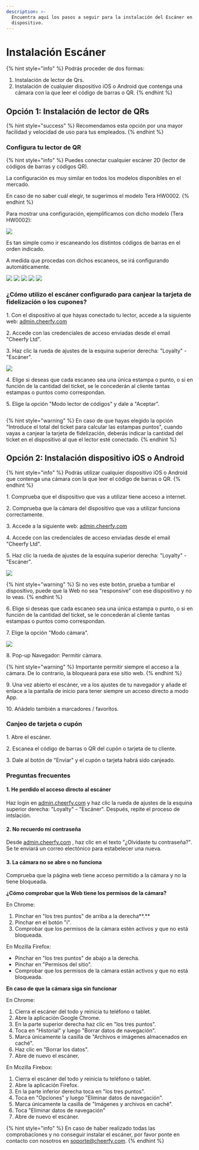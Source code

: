 ```yaml
---
description: >-
  Encuentra aquí los pasos a seguir para la instalación del Escáner en tu
  dispositivo.
---
```


# Instalación Escáner

{% hint style="info" %}
Podrás proceder de dos formas:

1. Instalación de lector de Qrs.
2. Instalación de cualquier dispositivo iOS o Android que contenga una cámara con la que leer el código de barras o QR.
{% endhint %}

## Opción 1: Instalación de lector de QRs

{% hint style="success" %}
Recomendamos esta opción por una mayor facilidad y velocidad de uso para tus empleados.
{% endhint %}

### Configura tu lector de QR

{% hint style="info" %}
Puedes conectar cualquier escáner 2D (lector de códigos de barras y códigos QR).

La configuración es muy similar en todos los modelos disponibles en el mercado.

En caso de no saber cuál elegir, te sugerimos el modelo Tera HW0002.
{% endhint %}

Para mostrar una configuración, ejemplificamos con dicho modelo (Tera HW0002):

![](<../.gitbook/assets/image (167).png>)

Es tan simple como ir escaneando los distintos códigos de barras en el orden indicado.&#x20;

A medida que procedas con dichos escaneos, se irá configurando automáticamente.

![](<../.gitbook/assets/Tera-scanner-pagina1-A (1) (3).jpeg>) ![](<../.gitbook/assets/Tera-scanner-pagina1-B (1).jpeg>) ![](<../.gitbook/assets/Tera-scanner-pagina2-A (2).jpeg>) ![](<../.gitbook/assets/Tera-scanner-pagina2-B (3).jpeg>) ![](<../.gitbook/assets/Tera-scanner-pagina2-C (1).jpeg>)

### ¿Cómo utilizo el escáner configurado para canjear la tarjeta de fidelización o los cupones?

1\. Con el dispositivo al que hayas conectado tu lector, accede a la siguiente web: [admin.cheerfy.com](http://admin.cheerfy.com/)

2\. Accede con las credenciales de acceso enviadas desde el email "Cheerfy Ltd".

3\. Haz clic la rueda de ajustes de la esquina superior derecha: "Loyalty" - "Escáner".

![](<../.gitbook/assets/image (165).png>)

4\. Elige si deseas que cada escaneo sea una única estampa o punto, o si en función de la cantidad del ticket, se le concederán al cliente tantas estampas o puntos como correspondan.

5\. Elige la opción "Modo lector de códigos" y dale a "Aceptar".

<img src="../.gitbook/assets/image (167) (1).png" alt="" data-size="original">

{% hint style="warning" %}
En caso de que hayas elegido la opción "Introduce el total del ticket para calcular las estampas puntos", cuando vayas a canjear la tarjeta de fidelización, deberás indicar la cantidad del ticket en el dispositivo al que el lector esté conectado.
{% endhint %}

## Opción 2: Instalación dispositivo iOS o Android

{% hint style="info" %}
Podrás utilizar cualquier dispositivo iOS o Android que contenga una cámara con la que leer el código de barras o QR.&#x20;
{% endhint %}

1\. Comprueba que el dispositivo que vas a utilizar tiene acceso a internet.

2\. Comprueba que la cámara del dispositivo que vas a utilizar funciona correctamente.

3\. Accede a la siguiente web: [admin.cheerfy.com](http://admin.cheerfy.com/)

4\. Accede con las credenciales de acceso enviadas desde el email "Cheerfy Ltd".

5\. Haz clic la rueda de ajustes de la esquina superior derecha: "Loyalty" - "Escáner".

![](<../.gitbook/assets/image (166).png>)

{% hint style="warning" %}
Si no ves este botón, prueba a tumbar el dispositivo, puede que la Web no sea "responsive" con ese dispositivo y no lo veas.
{% endhint %}

6\. Elige si deseas que cada escaneo sea una única estampa o punto, o si en función de la cantidad del ticket, se le concederán al cliente tantas estampas o puntos como correspondan.

7\. Elige la opción "Modo cámara".

![](<../.gitbook/assets/image (169) (1).png>)

8\. Pop-up Navegador: Permitir cámara.

{% hint style="warning" %}
Importante permitir siempre el acceso a la cámara. De lo contrario, la bloqueará para ese sitio web.
{% endhint %}

9\. Una vez abierto el escáner, ve a los ajustes de tu navegador y añade el enlace a la pantalla de inicio para tener siempre un acceso directo a modo App.&#x20;

10\. Añádelo también a marcadores / favoritos.

### Canjeo de tarjeta o cupón

1\. Abre el escáner.

2\. Escanea el código de barras o QR del cupón o tarjeta de tu cliente.

3\. Dale al botón de "Enviar" y el cupón o tarjeta habrá sido canjeado.

### Preguntas frecuentes

#### 1. He perdido el acceso directo al escáner

Haz login en [admin.cheerfy.com](http://admin.cheerfy.com/) y haz clic la rueda de ajustes de la esquina superior derecha: "Loyalty" - "Escáner". Después, repite el proceso de intslación.

#### 2. No recuerdo mi contraseña

Desde [admin.cheerfy.com](http://admin.cheerfy.com/) , haz clic en el texto "¿Olvidaste tu contraseña?". Se te enviará un correo electónico para estabelecer una nueva.

#### 3. La cámara no se abre o no funciona

Comprueba que la página web tiene acceso permitido a la cámara y no la tiene bloqueada.

**¿Cómo comprobar que la Web tiene los permisos de la cámara?**&#x20;

En Chrome:

1. Pinchar en "los tres puntos" de arriba a la derecha**.**
2. Pinchar en el botón "i".
3. Comprobar que los permisos de la cámara estén activos y que no está bloqueada.

En Mozilla Firefox:

* Pinchar en "los tres puntos" de abajo a la derecha.
* Pinchar en "Permisos del sitio".
* Comprobar que los permisos de la cámara están activos y que no está bloqueada.

**En caso de que la cámara siga sin funcionar**

En Chrome:

1. Cierra el escáner del todo y reinicia tu teléfono o tablet.
2. Abre la aplicación Google Chrome.
3. En la parte superior derecha haz clic en "los tres puntos".
4. Toca en "Historial" y luego "Borrar datos de navegación".
5. Marca únicamente la casilla de "Archivos e imágenes almacenados en caché".
6. Haz clic en "Borrar los datos".
7. Abre de nuevo el escáner.

En Mozilla Firebox:

1. Cierra el escáner del todo y reinicia tu teléfono o tablet.
2. Abre la aplicación Firefox.
3. En la parte inferior derecha toca en "los tres puntos".
4. Toca en "Opciones" y luego "Eliminar datos de navegación".
5. Marca únicamente la casilla de "Imágenes y archivos en caché".
6. Toca "Eliminar datos de navegación"
7. Abre de nuevo el escáner.

{% hint style="info" %}
En caso de haber realizado todas las comprobaciones y no conseguir instalar el escáner, por favor ponte en contacto con nosotros en soporte@cheerfy.com.
{% endhint %}
